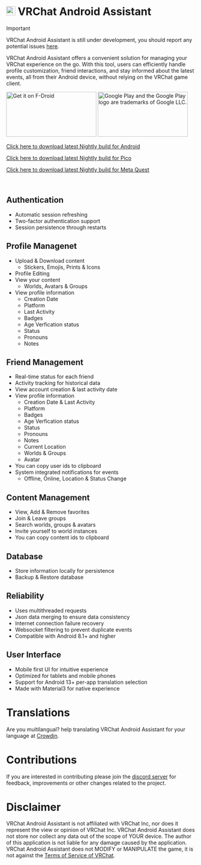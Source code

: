 # <img src="https://github.com/Nyabsi/vrcaa/assets/43046474/a90fb8bf-6017-410c-9def-93a8a43682cb" height="24" width="24"> VRChat Android Assistant

> [!IMPORTANT]
> VRChat Android Assistant is still under development, you should report any potential issues [here](https://github.com/Nyabsi/VRCAA/issues).

VRChat Android Assistant offers a convenient solution for managing your VRChat experience on the go. With this tool, users can efficiently handle profile customization, friend interactions, and stay informed about the latest events, all from their Android device, without relying on the VRChat game client.

[<img src="https://fdroid.gitlab.io/artwork/badge/get-it-on.png" alt="Get it on F-Droid" height="120" width="240">](https://f-droid.org/packages/cc.sovellus.vrcaa) [<img src="https://play.google.com/intl/en_us/badges/static/images/badges/en_badge_web_generic.png" alt="Google Play and the Google Play logo are trademarks of Google LLC." height="120" width="240">](https://play.google.com/store/apps/details?id=cc.sovellus.vrcaa)

[Click here to download latest Nightly build for Android](https://github.com/Nyabsi/VRCAA/releases/download/nightly/VRCAA-standard-signed.apk)

[Click here to download latest Nightly build for Pico](https://github.com/Nyabsi/VRCAA/releases/download/nightly/VRCAA-pico-signed.apk)

[Click here to download latest Nightly build for Meta Quest](https://github.com/Nyabsi/VRCAA/releases/download/nightly/VRCAA-quest-signed.apk)

<br/>

## Authentication

- Automatic session refreshing
- Two-factor authentication support
- Session persistence through restarts

## Profile Managenet

- Upload & Download content
    - Stickers, Emojis, Prints & Icons
- Profile Editing
- View your content
    - Worlds, Avatars & Groups
- View profile information
    - Creation Date
    - Platform
    - Last Activity 
    - Badges
    - Age Verfication status
    - Status
    - Pronouns
    - Notes

## Friend Management

- Real-time status for each friend
- Activity tracking for historical data
- View account creation & last activity date
- View profile information
    - Creation Date & Last Activity
    - Platform
    - Badges
    - Age Verfication status
    - Status
    - Pronouns
    - Notes
    - Current Location
    - Worlds & Groups
    - Avatar
- You can copy user ids to clipboard
- System integrated notifications for events
    - Offline, Online, Location & Status Change

## Content Management
  - View, Add & Remove favorites
  - Join & Leave groups
  - Search worlds, groups & avatars
  - Invite yourself to world instances
  - You can copy content ids to clipboard

## Database

- Store information locally for persistence
- Backup & Restore database

## Reliability

- Uses multithreaded requests
- Json data merging to ensure data consistency
- Internet connection failure recovery
- Websocket filtering to prevent duplicate events
- Compatible with Android 8.1+ and higher

## User Interface

- Mobile first UI for intuitive experience
- Optimized for tablets and mobile phones
- Support for Android 13+ per-app translation selection
- Made with Material3 for native experience

# Translations

Are you multilangual? help translating VRChat Android Assistant for your language at [Crowdin](https://crowdin.com/project/vrcaa).

# Contributions

If you are interested in contributing please join the [discord server](https://discord.com/invite/aJs8qJXuT3) for feedback, improvements or other changes related to the project.

# Disclaimer

VRChat Android Assistant is not affiliated with VRChat Inc, nor does it represent the view or opinion of VRChat Inc. VRChat Android Assistant does not store nor collect any data out of the scope of YOUR device. The author of this application is not liable for any damage caused by the application. VRChat Android Assistant does not MODIFY or MANIPULATE the game, it is not against the [Terms of Service of VRChat](https://hello.vrchat.com/legal).
